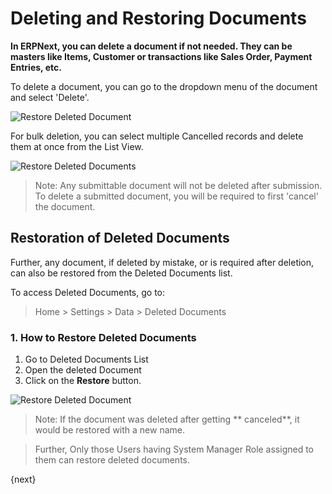 <!-- add-breadcrumbs -->
# Deleting and Restoring Documents

**In ERPNext, you can delete a document if not needed. They can be masters like Items, Customer or transactions like Sales Order, Payment Entries, etc.**

To delete a document, you can go to the dropdown menu of the document and select 'Delete'.

![Restore Deleted Document](/docs/v12/assets/img/using-erpnext/using-restore-1.png)

For bulk deletion, you can select multiple Cancelled records and delete them at once from the List View.

![Restore Deleted Documents](/docs/v12/assets/img/using-erpnext/using-restore-3.gif)

> Note: Any submittable document will not be deleted after submission. To delete a submitted document, you will be required to first 'cancel' the document.

## Restoration of Deleted Documents

Further, any document, if deleted by mistake, or is required after deletion, can also be restored from the Deleted Documents list.

To access Deleted Documents, go to: 

> Home > Settings > Data > Deleted Documents

### 1. How to Restore Deleted Documents

1. Go to Deleted Documents List
2. Open the deleted Document
3. Click on the **Restore** button.

![Restore Deleted Document](/docs/v12/assets/img/using-erpnext/using-restore-2.gif)

> Note: If the document was deleted after getting ** canceled**, it would be restored with a new name.

> Further, Only those Users having System Manager Role assigned to them can restore deleted documents.

{next}
